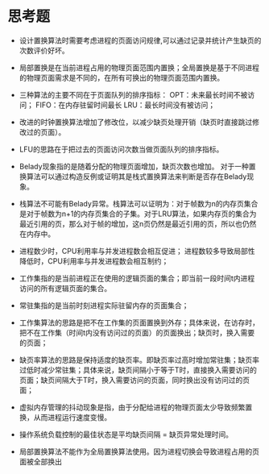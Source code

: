 # 思考题
* 设计置换算法时需要考虑进程的页面访问规律,可以通过记录并统计产生缺页的次数评价好坏。

* 局部置换是在当前进程占用的物理页面范围内置换；全局置换是基于不同进程的物理页面需求是不同的，在所有可换出的物理页面范围内置换。

* 三种算法的主要不同在于页面队列的排序指标：
OPT：未来最长时间不被访问；
FIFO：在内存驻留时间最长
LRU：最长时间没有被访问；

* 改进的时钟置换算法增加了修改位，以减少缺页处理开销（缺页时直接跳过修改过的页面）。

* LFU的思路在于把过去的页面访问次数当做页面队列的排序指标。

* Belady现象指的是随着分配的物理页面增加，缺页次数也增加。
对于一种置换算法可以通过构造反例或证明其是栈式置换算法来判断是否存在Belady现象。

* 栈算法不可能有Belady异常。栈算法可以证明为：对于帧数为n的内存页集合是对于帧数为n+1的内存页集合的子集。对于LRU算法，如果内存页的集合为最近引用的页，那么对于帧的增加，这n页仍然是最近引用的页，所以也仍然在内存中。

* 进程数少时，CPU利用率与并发进程数会相互促进；
进程数较多导致局部性降低时，CPU利用率与并发进程数会相互制约；

* 工作集指的是当前进程正在使用的逻辑页面的集合；即当前一段时间t内进程访问的所有逻辑页面的集合。

* 常驻集指的是当前时刻进程实际驻留内存的页面集合；

* 工作集算法的思路是把不在工作集的页面置换到外存；具体来说，在访存时，把不在工作集（时间t内没有访问过的页面）的页面换出；缺页时，换入需要的页面；
 
* 缺页率算法的思路是保持适度的缺页率。即缺页率过高时增加常驻集；缺页率过低时减少常驻集；具体来说，缺页间隔小于等于T时，直接换入需要访问的页面；缺页间隔大于T时，换入需要访问的页面，同时换出没有访问过的页面；

* 虚拟内存管理的抖动现象是指，由于分配给进程的物理页面太少导致频繁置换，从而进程运行速度变慢。

* 操作系统负载控制的最佳状态是平均缺页间隔 = 缺页异常处理时间。

* 局部置换算法不能作为全局置换算法使用。因为进程切换会导致进程占用的页面被全部换出